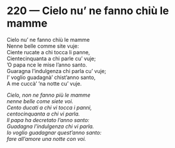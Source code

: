 # 220 — Cielo nu’ ne fanno chiù le mamme

Cielo nu’ ne fanno chiù le mamme  
Nenne belle comme site vuje:  
Ciente rucate a chi tocca li panne,  
Cientecinquanta a chi parle cu’ vuje;  
’O papa nce le mise l’anno santo.  
Guaragna l’indulgenza chi parla cu’ vuje;  
I’ voglio guadagnà’ chist’anno santo,  
A me cuccà’ ’na notte cu’ vuje.

_Cielo, non ne fanno più le mamme  
nenne belle come siete voi.  
Cento ducati a chi vi tocca i panni,  
centocinquanta a chi vi parla.  
Il papa ha decretato l’anno santo:  
Guadagna l’indulgenza chi vi parla.  
Io voglio guadagnar quest’anno santo:  
fare all’amore una notte con voi._

